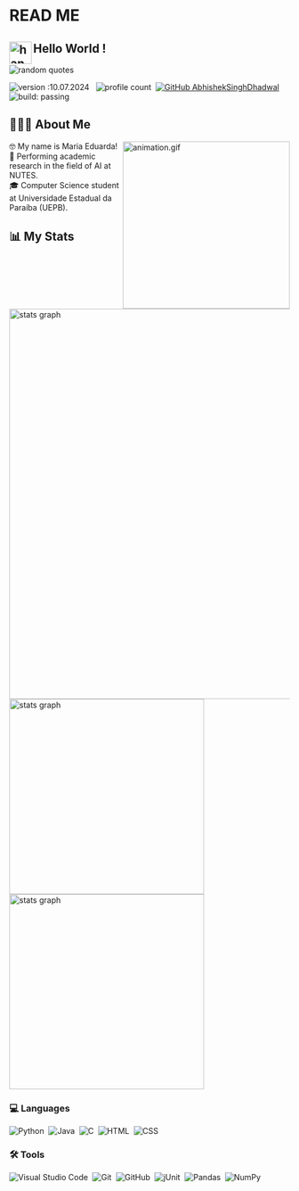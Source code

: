 # READ ME


<div align="left"> 
  
  ## <img alt="handwavegif" src="https://user-images.githubusercontent.com/39513876/112366216-8cfe7400-8cfe-11eb-8116-7d3dbae20e97.gif" width='40' align="left"/> Hello World !

  <img alt="random quotes" src="https://quotes-github-readme.vercel.app/api?type=horizontal&theme=dark"/>
  
  ![version :10.07.2024](https://img.shields.io/badge/version-10.07.2024-informational) &nbsp;
  ![profile count](https://komarev.com/ghpvc/?username=thinkmadu&color=red)&nbsp;
  [![GitHub AbhishekSinghDhadwal](https://img.shields.io/github/followers/AbhishekSinghDhadwal?label=follow&style=social)](https://github.com/AbhishekSinghDhadwal)&nbsp;
  ![build: passing](https://img.shields.io/badge/build-passing-success)
</div>

## 👨🏻‍💻&nbsp;About Me
<img alt="animation.gif" src="https://github.com/thinkmadu/readmeTEST/blob/main/animation.png" align="right" width="300"/>

🤓&nbsp;My name is Maria Eduarda!\
🔭&nbsp;Performing academic research in the field of AI at NUTES.\
🎓&nbsp;Computer Science student at Universidade Estadual da Paraíba (UEPB).

## 📊&nbsp;My Stats
<div align="left">
  <img src="http://github-profile-summary-cards.vercel.app/api/cards/profile-details?username=thinkmadu&theme=gotham" width=700  alt="stats graph"/>
</div>
<div align="left">
  <img src="http://github-profile-summary-cards.vercel.app/api/cards/repos-per-language?username=thinkmadu&theme=gotham" width=350  alt="stats graph"/>
  <img src="http://github-profile-summary-cards.vercel.app/api/cards/productive-time?username=thinkmadu&theme=gotham&utcOffset=8" width=350  alt="stats graph"/>
</div>

</div>

### 💻&nbsp;Languages
![Python](https://img.shields.io/badge/-Python-05122A?style=flat&logo=python)&nbsp;
![Java](https://img.shields.io/badge/-Java-05122A?style=flat&logo=Java&logoColor=FFA518)&nbsp;
![C](https://img.shields.io/badge/-C-05122A?style=flat&logo=C&logoColor=A8B9CC)&nbsp;
![HTML](https://img.shields.io/badge/-HTML-05122A?style=flat&logo=HTML5)&nbsp;
![CSS](https://img.shields.io/badge/-CSS-05122A?style=flat&logo=CSS3&logoColor=1572B6)&nbsp;

### 🛠&nbsp;Tools
![Visual Studio Code](https://img.shields.io/badge/-Visual%20Studio%20Code-05122A?style=flat&logo=visual-studio-code&logoColor=007ACC)&nbsp;
![Git](https://img.shields.io/badge/-Git-05122A?style=flat&logo=git)&nbsp;
![GitHub](https://img.shields.io/badge/-GitHub-05122A?style=flat&logo=github)&nbsp;
![jUnit](https://img.shields.io/badge/jUnit%20-%23150458.svg?&style=flat&logo=Java&logoColor=white)&nbsp;
![Pandas](https://img.shields.io/badge/pandas%20-%23150458.svg?&style=flat&logo=pandas&logoColor=white)&nbsp;
![NumPy](https://img.shields.io/badge/numpy%20-%23013243.svg?&style=flat&logo=numpy&logoColor=white)&nbsp;
